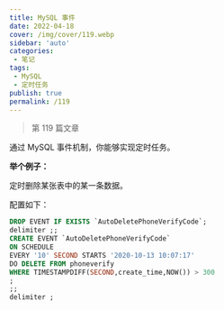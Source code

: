 ```yaml
---
title: MySQL 事件
date: 2022-04-18
cover: /img/cover/119.webp
sidebar: 'auto'
categories:
 - 笔记
tags:
 - MySQL
 - 定时任务
publish: true
permalink: /119
---
```


> 第 119 篇文章
<!-- more -->

通过 MySQL 事件机制，你能够实现定时任务。

**举个例子：**

定时删除某张表中的某一条数据。

配置如下：
```sql
DROP EVENT IF EXISTS `AutoDeletePhoneVerifyCode`;
delimiter ;;
CREATE EVENT `AutoDeletePhoneVerifyCode`
ON SCHEDULE
EVERY '10' SECOND STARTS '2020-10-13 10:07:17'
DO DELETE FROM phoneverify 
WHERE TIMESTAMPDIFF(SECOND,create_time,NOW()) > 300
;
;;
delimiter ;
```
